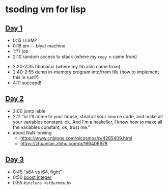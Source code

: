 # tsoding vm for lisp
## [Day 1](https://youtu.be/0irYsCYuZws)
- 0:15 LLVM?
- 0:18 вm -- blyat machine
- 1:?? job
- 2:10 random access to stack (where my `copy n` came from)
<!-- 2:18 M-x align-regxp -->
- 2:20-2:35 fibonacci (where my fib.asm came from)
- 2:40-2:55 dump in-memory program into/from file (how to implement this in rust?)
- 4:11 succeed!
[](https://github.com/tsoding/bm/tree/238612b4f1d300baa922e57a543ed75c153f3e40)

## [Day 2](https://youtu.be/9td67NTtNCg)
- 2:00 jump lable 
- 2:11 "or I'll come to your house, steal all your source code, and make all your variables constant, ok. And I'm a haskeller, I know how to make all the variables constant, ok, trust me."
- about NaN-boxing
  - https://www.cnblogs.com/qicosmos/p/4285409.html
  - https://zhuanlan.zhihu.com/p/166406678

## [Day 3](https://youtu.be/LN9vrbBNG64)
- 0:45 "s64 vs i64, fight"
- 0:50 [boost integer](https://theboostcpplibraries.com/boost.integer)
- 0:55 `#include <stdurmom.h>`

